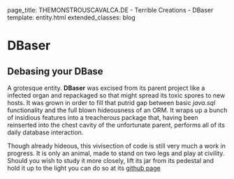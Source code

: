 page_title: THEMONSTROUSCAVALCA.DE - Terrible Creations - DBaser
template: entity.html
extended_classes: blog

# DBaser

## Debasing your DBase

A grotesque entity.  **DBaser** was excised from its parent project like a infected organ and repackaged so that might spread its toxic spores to new hosts. It was grown in order to fill that putrid gap between basic *java.sql* functionality and the full blown hideousness of an ORM.
It wraps up a bunch of insidious features into a treacherous package that, having been reinserted into the chest cavity of the unfortunate parent, performs all 
of its daily database interaction.  

Though already hideous, this vivisection of code is still very much a work in progress. It is only an animal, made to stand on two legs and play at civility. 
Should you wish to study it more closely, lift its jar from its pedestal and hold it up to the light you can do so at its [github page](https://github.com/FatConan/dbaser)
